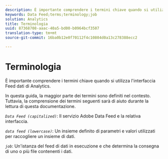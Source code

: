 ```yaml
---
description: È importante comprendere i termini chiave quando si utilizza l'interfaccia Feed dati di Analytics.
keywords: Data Feed;terms;terminology;job
solution: Analytics
title: Terminologia
uuid: 87368708-aaac-40a5-bd00-b0964bcf3507
translation-type: tm+mt
source-git-commit: 16ba0b12e0f70112f4c10804d0a13c278388ecc2

---
```



# Terminologia

È importante comprendere i termini chiave quando si utilizza l'interfaccia Feed dati di Analytics.

In questa guida, la maggior parte dei termini sono definiti nel contesto. Tuttavia, la comprensione dei termini seguenti sarà di aiuto durante la lettura di questa documentazione.

*`Data Feed (capitalized)`*: Il servizio Adobe Data Feed e la relativa interfaccia.

*`data feed (lowercase)`*: Un insieme definito di parametri e valori utilizzati per raccogliere un insieme di dati.

*`job`*: Un'istanza del feed di dati in esecuzione e che determina la consegna di uno o più file contenenti i dati.
